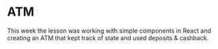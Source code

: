 # ATM
This week the lesson was working with simple components in React and creating an ATM that kept track of state and used deposits & cashback.
